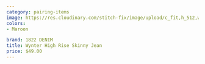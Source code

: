 ```yaml
---
category: pairing-items
image: https://res.cloudinary.com/stitch-fix/image/upload/c_fit,h_512,w_512/v1653607818/qspz3dhctiwtwydq6syu
colors: 
- Maroon

brand: 1822 DENIM
title: Wynter High Rise Skinny Jean
price: $49.00
---
```

